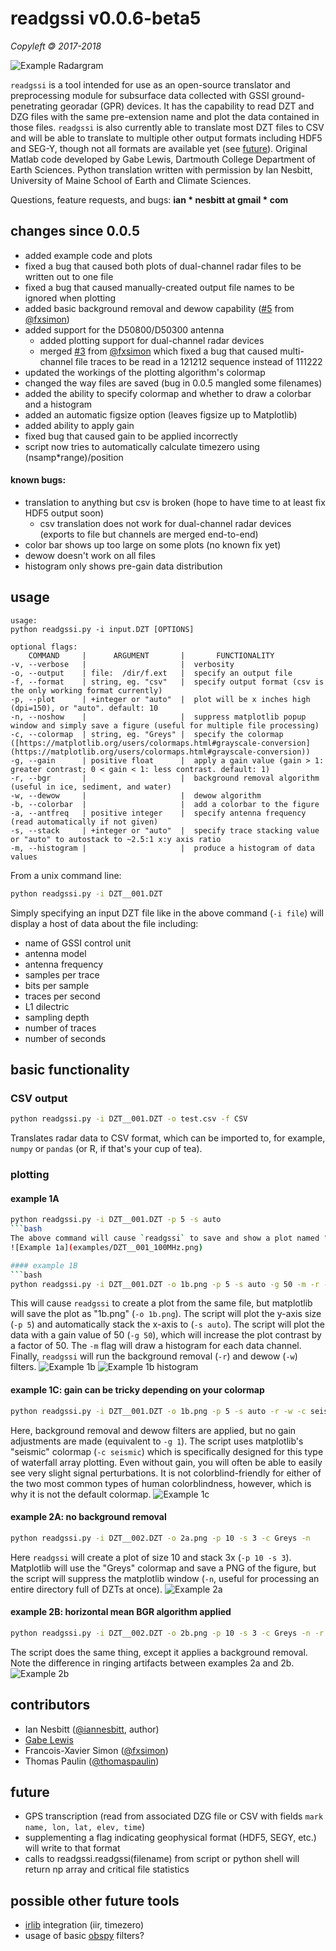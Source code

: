 # readgssi v0.0.6-beta5
*Copyleft 🄯 2017-2018*

![Example Radargram](examples/1.png)

`readgssi` is a tool intended for use as an open-source translator and preprocessing module for subsurface data collected with GSSI ground-penetrating georadar (GPR) devices. It has the capability to read DZT and DZG files with the same pre-extension name and plot the data contained in those files. `readgssi` is also currently able to translate most DZT files to CSV and will be able to translate to multiple other output formats including HDF5 and SEG-Y, though not all formats are available yet (see [future](#future)). Original Matlab code developed by Gabe Lewis, Dartmouth College Department of Earth Sciences. Python translation written with permission by Ian Nesbitt, University of Maine School of Earth and Climate Sciences.

Questions, feature requests, and bugs: **ian * nesbitt at gmail * com**

## changes since 0.0.5
- added example code and plots
- fixed a bug that caused both plots of dual-channel radar files to be written out to one file
- fixed a bug that caused manually-created output file names to be ignored when plotting
- added basic background removal and dewow capability ([#5](https://github.com/iannesbitt/readgssi/pull/5) from [@fxsimon](https://github.com/fxsimon))
- added support for the D50800/D50300 antenna
  - added plotting support for dual-channel radar devices
  - merged [#3](https://github.com/iannesbitt/readgssi/pull/3) from [@fxsimon](https://github.com/fxsimon) which fixed a bug that caused multi-channel file traces to be read in a 121212 sequence instead of 111222
- updated the workings of the plotting algorithm's colormap
- changed the way files are saved (bug in 0.0.5 mangled some filenames)
- added the ability to specify colormap and whether to draw a colorbar and a histogram
- added an automatic figsize option (leaves figsize up to Matplotlib)
- added ability to apply gain
- fixed bug that caused gain to be applied incorrectly
- script now tries to automatically calculate timezero using (nsamp\*range)/position
#### known bugs:
- translation to anything but csv is broken (hope to have time to at least fix HDF5 output soon)
  - csv translation does not work for dual-channel radar devices (exports to file but channels are merged end-to-end)
- color bar shows up too large on some plots (no known fix yet)
- dewow doesn't work on all files
- histogram only shows pre-gain data distribution

## usage
```
usage:
python readgssi.py -i input.DZT [OPTIONS]

optional flags:
    COMMAND     |      ARGUMENT       |       FUNCTIONALITY
-v, --verbose   |                     |  verbosity
-o, --output    | file:  /dir/f.ext   |  specify an output file
-f, --format    | string, eg. "csv"   |  specify output format (csv is the only working format currently)
-p, --plot      | +integer or "auto"  |  plot will be x inches high (dpi=150), or "auto". default: 10
-n, --noshow    |                     |  suppress matplotlib popup window and simply save a figure (useful for multiple file processing)
-c, --colormap  | string, eg. "Greys" |  specify the colormap ([https://matplotlib.org/users/colormaps.html#grayscale-conversion](https://matplotlib.org/users/colormaps.html#grayscale-conversion))
-g, --gain      | positive float      |  apply a gain value (gain > 1: greater contrast; 0 < gain < 1: less contrast. default: 1)
-r, --bgr       |                     |  background removal algorithm (useful in ice, sediment, and water)
-w, --dewow     |                     |  dewow algorithm
-b, --colorbar  |                     |  add a colorbar to the figure
-a, --antfreq   | positive integer    |  specify antenna frequency (read automatically if not given)
-s, --stack     | +integer or "auto"  |  specify trace stacking value or "auto" to autostack to ~2.5:1 x:y axis ratio
-m, --histogram |                     |  produce a histogram of data values
```

From a unix command line:
```bash
python readgssi.py -i DZT__001.DZT
```
Simply specifying an input DZT file like in the above command (`-i file`) will display a host of data about the file including:
- name of GSSI control unit
- antenna model
- antenna frequency
- samples per trace
- bits per sample
- traces per second
- L1 dilectric
- sampling depth
- number of traces
- number of seconds

## basic functionality
### CSV output
```bash
python readgssi.py -i DZT__001.DZT -o test.csv -f CSV
```
Translates radar data to CSV format, which can be imported to, for example, `numpy` or `pandas` (or R, if that's your cup of tea).

### plotting
#### example 1A
```bash
python readgssi.py -i DZT__001.DZT -p 5 -s auto
```bash
The above command will cause `readgssi` to save and show a plot named "DZT__001_100MHz.png" with a y-size of 6 inches at 150 dpi (`-p 6`) and the autostacking algorithm will stack the x-axis to some multiple of times shorter than the original data array for optimal viewing, approximately 2.5\*y (`-s auto`).
![Example 1a](examples/DZT__001_100MHz.png)

#### example 1B
```bash
python readgssi.py -i DZT__001.DZT -o 1b.png -p 5 -s auto -g 50 -m -r -w
```
This will cause `readgssi` to create a plot from the same file, but matplotlib will save the plot as "1b.png" (`-o 1b.png`). The script will plot the y-axis size (`-p 5`) and automatically stack the x-axis to (`-s auto`). The script will plot the data with a gain value of 50 (`-g 50`), which will increase the plot contrast by a factor of 50. The `-m` flag will draw a histogram for each data channel. Finally, `readgssi` will run the background removal (`-r`) and dewow (`-w`) filters.
![Example 1b](examples/1b.png)
![Example 1b histogram](examples/1b-h.png)

#### example 1C: gain can be tricky depending on your colormap
```bash
python readgssi.py -i DZT__001.DZT -o 1b.png -p 5 -s auto -r -w -c seismic
```
Here, background removal and dewow filters are applied, but no gain adjustments are made (equivalent to `-g 1`). The script uses matplotlib's "seismic" colormap (`-c seismic`) which is specifically designed for this type of waterfall array plotting. Even without gain, you will often be able to easily see very slight signal perturbations. It is not colorblind-friendly for either of the two most common types of human colorblindness, however, which is why it is not the default colormap.
![Example 1c](examples/1c.png)

#### example 2A: no background removal
```bash
python readgssi.py -i DZT__002.DZT -o 2a.png -p 10 -s 3 -c Greys -n
```
Here `readgssi` will create a plot of size 10 and stack 3x (`-p 10 -s 3`). Matplotlib will use the "Greys" colormap and save a PNG of the figure, but the script will suppress the matplotlib window (`-n`, useful for processing an entire directory full of DZTs at once).
![Example 2a](examples/2a.png)

#### example 2B: horizontal mean BGR algorithm applied
```bash
python readgssi.py -i DZT__002.DZT -o 2b.png -p 10 -s 3 -c Greys -n -r
```
The script does the same thing, except it applies a background removal. Note the difference in ringing artifacts between examples 2a and 2b.
![Example 2b](examples/2b.png)


## contributors
- Ian Nesbitt ([@iannesbitt](https://github.com/iannesbitt), author)
- [Gabe Lewis](https://earthsciences.dartmouth.edu/people/gabriel-lewis)
- Francois-Xavier Simon ([@fxsimon](https://github.com/fxsimon))
- Thomas Paulin ([@thomaspaulin](https://github.com/thomaspaulin))

## future
- GPS transcription (read from associated DZG file or CSV with fields `mark name, lon, lat, elev, time`)
- supplementing a flag indicating geophysical format (HDF5, SEGY, etc.) will write to that format
- calls to readgssi.readgssi(filename) from script or python shell will return np array and critical file statistics

## possible other future tools
- [irlib](https://github.com/njwilson23/irlib) integration (iir, timezero)
- usage of basic [obspy](https://github.com/obspy/obspy) filters?
